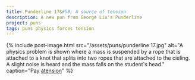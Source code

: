 ```yaml
---
title: Punderline 17&#58; A source of tension
description: A new pun from George Liu's Punderline
project: puns
tags: puns physics forces tension
---
```

{% include post-image.html 
    src="/assets/puns/punderline 17.jpg"
    alt="A physics problem is shown where a mass is suspended by a rope that is attached to a knot that splits into two ropes that are attached to the cieling. A slight noise is heard and the mass falls on the student's head."
    caption="Pay <u>atension</u>"
    %}
